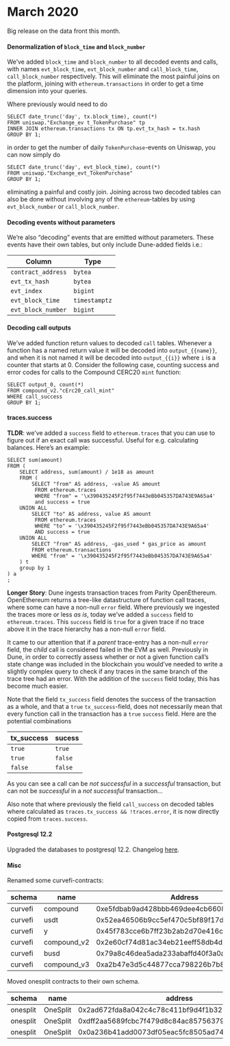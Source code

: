 # March 2020

Big release on the data front this month.

#### Denormalization of `block_time` and `block_number` <a href="#denormalization-of-block_time-and-block_number" id="denormalization-of-block_time-and-block_number"></a>

We’ve added `block_time` and `block_number` to all decoded events and calls, with names `evt_block_time`, `evt_block_number` and `call_block_time`, `call_block_number` respectively. This will eliminate the most painful joins on the platform, joining with `ethereum.transactions` in order to get a time dimension into your queries.

Where previously would need to do

```
SELECT date_trunc('day', tx.block_time), count(*)
FROM uniswap."Exchange_ev t_TokenPurchase" tp
INNER JOIN ethereum.transactions tx ON tp.evt_tx_hash = tx.hash
GROUP BY 1;
```

in order to get the number of daily `TokenPurchase`-events on Uniswap, you can now simply do

```
SELECT date_trunc('day', evt_block_time), count(*)
FROM uniswap."Exchange_evt_TokenPurchase"
GROUP BY 1;
```

eliminating a painful and costly join. Joining across two decoded tables can also be done without involving any of the `ethereum`-tables by using `evt_block_number` or `call_block_number`.

#### Decoding events without parameters <a href="#decoding-events-without-parameters" id="decoding-events-without-parameters"></a>

We’re also “decoding” events that are emitted without parameters. These events have their own tables, but only include Dune-added fields i.e.:

| Column             | Type          |
| ------------------ | ------------- |
| `contract_address` | `bytea`       |
| `evt_tx_hash`      | `bytea`       |
| `evt_index`        | `bigint`      |
| `evt_block_time`   | `timestamptz` |
| `evt_block_number` | `bigint`      |

#### Decoding call outputs <a href="#decoding-call-outputs" id="decoding-call-outputs"></a>

We’ve added function return values to decoded `call` tables. Whenever a function has a named return value it will be decoded into `output_{{name}}`, and when it is not named it will be decoded into `output_{{i}}` where `i` is a counter that starts at 0. Consider the following case, counting success and error codes for calls to the Compound CERC20 `mint` function:

```
SELECT output_0, count(*) 
FROM compound_v2."cErc20_call_mint" 
WHERE call_success 
GROUP BY 1;
```

#### traces.success <a href="#tracessuccess" id="tracessuccess"></a>

**TLDR**: we’ve added a `success` field to `ethereum.traces` that you can use to figure out if an exact call was successful. Useful for e.g. calculating balances. Here’s an example:

```
SELECT sum(amount)                                                         
FROM (                                                                     
    SELECT address, sum(amount) / 1e18 as amount                           
    FROM (                                                                 
        SELECT "from" AS address, -value AS amount                         
         FROM ethereum.traces                                              
         WHERE "from" = '\x390435245F2f95f7443eBb045357DA743E9A65a4'       
         and success = true                                                
    UNION ALL                                                              
        SELECT "to" AS address, value AS amount                            
         FROM ethereum.traces                                              
         WHERE "to" = '\x390435245F2f95f7443eBb045357DA743E9A65a4'         
         AND success = true                                                
    UNION ALL                                                              
        SELECT "from" AS address, -gas_used * gas_price as amount          
        FROM ethereum.transactions                                         
        WHERE "from" = '\x390435245F2f95f7443eBb045357DA743E9A65a4'        
    ) t                                                                    
    group by 1                                                             
) a                                                                        
;
```

**Longer Story**: Dune ingests transaction traces from Parity OpenEthereum. OpenEthereum returns a tree-like datastructure of function call traces, where some can have a non-null `error` field. Where previously we ingested the traces more or less _as is_, today we’ve added a `success` field to `ethereum.traces`. This `success` field is `true` for a given trace if no trace above it in the trace hierarchy has a non-null `error` field.

It came to our attention that if a _parent_ trace-entry has a non-null `error` field, the _child_ call is considered failed in the EVM as well. Previously in Dune, in order to correctly assess whether or not a given function call’s state change was included in the blockchain you would’ve needed to write a slightly complex query to check if any traces in the same branch of the trace tree had an error. With the addition of the `success` field today, this has become much easier.

Note that the field `tx_success` field denotes the success of the transaction as a whole, and that a `true` `tx_success`-field, does not necessarily mean that every function call in the transaction has a `true` `success` field. Here are the potential combinations

| tx\_success | sucess  |
| ----------- | ------- |
| `true`      | `true`  |
| `true`      | `false` |
| `false`     | `false` |

As you can see a call can be _not successful_ in a _successful_ transaction, but can not be _successful_ in a _not successful_ transaction…

Also note that where previously the field `call_success` on decoded tables where calculated as `traces.tx_success && !traces.error`, it is now directly copied from `traces.success`.

#### Postgresql 12.2 <a href="#postgresql-122" id="postgresql-122"></a>

Upgraded the databases to postgresql 12.2. Changelog [here](https://www.postgresql.org/docs/current/release-12-2.html).

#### Misc <a href="#misc" id="misc"></a>

Renamed some curvefi-contracts:

| schema  | name         | Address                                    |
| ------- | ------------ | ------------------------------------------ |
| curvefi | compound     | 0xe5fdbab9ad428bbb469dee4cb6608c0a8895cba5 |
| curvefi | usdt         | 0x52ea46506b9cc5ef470c5bf89f17dc28bb35d85c |
| curvefi | y            | 0x45f783cce6b7ff23b2ab2d70e416cdb7d6055f51 |
| curvefi | compound\_v2 | 0x2e60cf74d81ac34eb21eeff58db4d385920ef419 |
| curvefi | busd         | 0x79a8c46dea5ada233abaffd40f3a0a2b1e5a4f27 |
| curvefi | compound\_v3 | 0xa2b47e3d5c44877cca798226b7b8118f9bfb7a56 |

Moved onesplit contracts to their own schema.

| schema   | name     | address                                                |
| -------- | -------- | ------------------------------------------------------ |
| onesplit | OneSplit | 0x2ad672fda8a042c4c78c411bf9d4f1b320aa915a             |
| onesplit | OneSplit | 0xdff2aa5689fcbc7f479d8c84ac857563798436dd             |
| onesplit | OneSplit | 0x0a236b41add0073df05eac5fc8505ad745c\*\*\*\*\*\*7859d |
